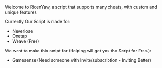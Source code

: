 Welcome to RidenYaw, a script that supports many cheats, with custom and unique features.

Currently Our Script is made for:
- Neverlose
- Onetap
- Weave (Free)

We want to make this script for (Helping will get you the Script for Free.):
- Gamesense (Need someone with Invite/subscription - Inviting Better)
